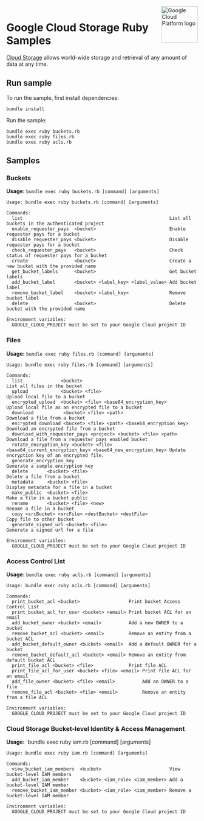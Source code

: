 <img src="https://avatars2.githubusercontent.com/u/2810941?v=3&s=96" alt="Google Cloud Platform logo" title="Google Cloud Platform" align="right" height="96" width="96"/>

# Google Cloud Storage Ruby Samples

[Cloud Storage][storage_docs] allows world-wide storage and retrieval of any
amount of data at any time.

[storage_docs]: https://cloud.google.com/storage/docs/

## Run sample

To run the sample, first install dependencies:

    bundle install

Run the sample:

    bundle exec ruby buckets.rb
    bundle exec ruby files.rb
    bundle exec ruby acls.rb

## Samples

### Buckets

**Usage:** `bundle exec ruby buckets.rb [command] [arguments]`

```
Usage: bundle exec ruby buckets.rb [command] [arguments]

Commands:
  list                                                      List all buckets in the authenticated project
  enable_requester_pays  <bucket>                           Enable requester pays for a bucket
  disable_requester_pays <bucket>                           Disable requester pays for a bucket
  check_requester_pays   <bucket>                           Check status of requester pays for a bucket
  create                 <bucket>                           Create a new bucket with the provided name
  get_bucket_labels      <bucket>                           Get bucket labels
  add_bucket_label       <bucket> <label_key> <label_value> Add bucket label
  remove_bucket_label    <bucket> <label_key>               Remove bucket label
  delete                 <bucket>                           Delete bucket with the provided name

Environment variables:
  GOOGLE_CLOUD_PROJECT must be set to your Google Cloud project ID
```

### Files

**Usage:** `bundle exec ruby files.rb [command] [arguments]`

```
Usage: bundle exec ruby files.rb [command] [arguments]

Commands:
  list              <bucket>                                        List all files in the bucket
  upload            <bucket> <file>                                 Upload local file to a bucket
  encrypted_upload  <bucket> <file> <base64_encryption_key>         Upload local file as an encrypted file to a bucket
  download           <bucket> <file> <path>                         Download a file from a bucket
  encrypted_download <bucket> <file> <path> <base64_encryption_key> Download an encrypted file from a bucket
  download_with_requester_pays <project> <bucket> <file> <path>     Download a file from a requester pays enabled bucket
  rotate_encryption_key <bucket> <file> <base64_current_encryption_key> <base64_new_encryption_key> Update encryption key of an encrypted file.
  generate_encryption_key                                           Generate a sample encryption key
  delete       <bucket> <file>                                      Delete a file from a bucket
  metadata     <bucket> <file>                                      Display metadata for a file in a bucket
  make_public  <bucket> <file>                                      Make a file in a bucket public
  rename       <bucket> <file> <new>                                Rename a file in a bucket
  copy <srcBucket> <srcFile> <destBucket> <destFile>                Copy file to other bucket
  generate_signed_url <bucket> <file>                               Generate a signed url for a file

Environment variables:
  GOOGLE_CLOUD_PROJECT must be set to your Google Cloud project ID
```

### Access Control List

**Usage:** `bundle exec ruby acls.rb [command] [arguments]`

```
Usage: bundle exec ruby acls.rb [command] [arguments]

Commands:
  print_bucket_acl <bucket>                  Print bucket Access Control List
  print_bucket_acl_for_user <bucket> <email> Print bucket ACL for an email
  add_bucket_owner <bucket> <email>          Add a new OWNER to a bucket
  remove_bucket_acl <bucket> <email>         Remove an entity from a bucket ACL
  add_bucket_default_owner <bucket> <email>  Add a default OWNER for a bucket
  remove_bucket_default_acl <bucket> <email> Remove an entity from default bucket ACL
  print_file_acl <bucket> <file>             Print file ACL
  print_file_acl_for_user <bucket> <file> <email> Print file ACL for an email
  add_file_owner <bucket> <file> <email>          Add an OWNER to a file
  remove_file_acl <bucket> <file> <email>         Remove an entity from a file ACL

Environment variables:
  GOOGLE_CLOUD_PROJECT must be set to your Google Cloud project ID
```

### Cloud Storage Bucket-level Identity & Access Management

**Usage:** `bundle exec ruby iam.rb [command] [arguments]

```
Usage: bundle exec ruby iam.rb [command] [arguments]

Commands:
  view_bucket_iam_members  <bucket>                         View bucket-level IAM members
  add_bucket_iam_member    <bucket> <iam_role> <iam_member> Add a bucket-level IAM member
  remove_bucket_iam_member <bucket> <iam_role> <iam_member> Remove a bucket-level IAM member

Environment variables:
  GOOGLE_CLOUD_PROJECT must be set to your Google Cloud project ID
```

